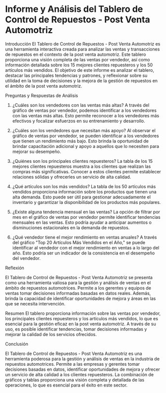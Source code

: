 
# Informe y Análisis del Tablero de Control de Repuestos - Post Venta Automotriz
Introducción
El Tablero de Control de Repuestos - Post Venta Automotriz es una herramienta interactiva creada para analizar las ventas y transacciones de repuestos
en el contexto de la post venta automotriz. Este tablero proporciona una visión completa de las ventas por vendedor, así como información detallada sobre 
los 15 mejores clientes repuesteros y los 50 artículos más vendidos. El objetivo de este informe es analizar el tablero, destacar las principales tendencias y
patrones, y reflexionar sobre su utilidad en la toma de decisiones y la mejora de la gestión de repuestos en el ámbito de la post venta automotriz.


Preguntas y Respuestas de Análisis
1. ¿Cuáles son los vendedores con las ventas más altas?
A través del gráfico de ventas por vendedor, podemos identificar a los vendedores con las ventas más altas. Esto permite reconocer a los vendedores más
efectivos y focalizar esfuerzos en su entrenamiento y desarrollo.

2. ¿Cuáles son los vendedores que necesitan más apoyo?
Al observar el gráfico de ventas por vendedor, se pueden identificar a los vendedores que tienen un rendimiento más bajo. Esto brinda la oportunidad de brindar
 capacitación adicional y apoyo a aquellos que lo necesiten para mejorar su desempeño.

3. ¿Quiénes son los principales clientes repuesteros?
La tabla de los 15 mejores clientes repuesteros muestra a los clientes que realizan las compras más significativas. Conocer a estos clientes permite establecer
relaciones sólidas y ofrecerles un servicio de alta calidad.

4. ¿Qué artículos son los más vendidos?
La tabla de los 50 artículos más vendidos proporciona información sobre los productos que tienen una alta demanda. Esto puede ser útil para gestionar adecuadamente
el inventario y garantizar la disponibilidad de los productos más populares.

5. ¿Existe alguna tendencia mensual en las ventas?
La opción de filtrar por mes en el gráfico de ventas por vendedor permite identificar tendencias mensuales en las ventas. Esto podría ayudar a anticipar
 aumentos o disminuciones estacionales en la demanda de repuestos.

6. ¿Qué vendedor tiene el mejor rendimiento en ventas anuales?
A través del gráfico "Top 20 Artículos Más Vendidos en el Año," se puede identificar al vendedor con el mejor rendimiento en ventas a lo largo del año. Esto podría
 ser un indicador de la consistencia en el desempeño del vendedor.

Reflexión

El Tablero de Control de Repuestos - Post Venta Automotriz se presenta como una herramienta valiosa para la gestión y análisis de ventas en el ámbito de repuestos 
automotrices. Permite a los gerentes y equipos de ventas tomar decisiones informadas basadas en datos reales. Además, brinda la capacidad de identificar oportunidades
de mejora y áreas en las que se necesita intervención.


Resumen
El tablero proporciona información sobre las ventas por vendedor, los principales clientes repuesteros y los artículos más vendidos, lo que es esencial para la
gestión eficaz en la post venta automotriz. A través de su uso, es posible identificar tendencias, tomar decisiones informadas y mejorar la calidad de los servicios ofrecidos.

Conclusión

El Tablero de Control de Repuestos - Post Venta Automotriz es una herramienta poderosa para la gestión y análisis de ventas en la industria de repuestos automotrices. 
Permite a las empresas y gerentes tomar decisiones basadas en datos, identificar oportunidades de mejora y ofrecer un servicio de alta calidad a los clientes repuesteros.
La combinación de gráficos y tablas proporciona una visión completa y detallada de las operaciones, lo que es esencial para el éxito en este sector.






